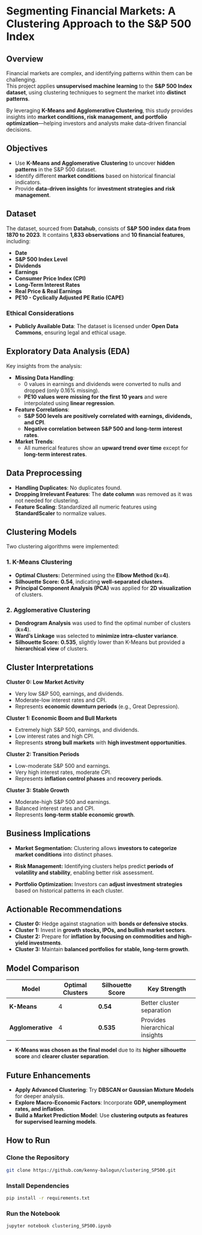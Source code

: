 # Segmenting Financial Markets: A Clustering Approach to the S&P 500 Index  

## Overview  

Financial markets are complex, and identifying patterns within them can be challenging.  
This project applies **unsupervised machine learning** to the **S&P 500 Index dataset**, using clustering techniques to segment the market into **distinct patterns**.  

By leveraging **K-Means and Agglomerative Clustering**, this study provides insights into **market conditions, risk management, and portfolio optimization**—helping investors and analysts make data-driven financial decisions.  

## Objectives  

- Use **K-Means and Agglomerative Clustering** to uncover **hidden patterns** in the S&P 500 dataset.  
- Identify different **market conditions** based on historical financial indicators.  
- Provide **data-driven insights** for **investment strategies and risk management**.  

## Dataset  

The dataset, sourced from **Datahub**, consists of **S&P 500 index data from 1870 to 2023**. It contains **1,833 observations** and **10 financial features**, including:  

-  **Date**
-  **S&P 500 Index Level**  
- **Dividends**  
- **Earnings**  
- **Consumer Price Index (CPI)**  
- **Long-Term Interest Rates**  
- **Real Price & Real Earnings**  
- **PE10 - Cyclically Adjusted PE Ratio (CAPE)**  

### Ethical Considerations  

- **Publicly Available Data**: The dataset is licensed under **Open Data Commons**, ensuring legal and ethical usage.  

## Exploratory Data Analysis (EDA)  

Key insights from the analysis:  

- **Missing Data Handling**:  
  - 0 values in earnings and dividends were converted to nulls and dropped (only 0.16% missing).  
  - **PE10 values were missing for the first 10 years** and were interpolated using **linear regression**.  
- **Feature Correlations**:  
  - **S&P 500 levels are positively correlated with earnings, dividends, and CPI**.  
  - **Negative correlation between S&P 500 and long-term interest rates**.  
- **Market Trends**:  
  - All numerical features show an **upward trend over time** except for **long-term interest rates**.  

## Data Preprocessing  

- **Handling Duplicates**: No duplicates found.  
- **Dropping Irrelevant Features**: The **date column** was removed as it was not needed for clustering.  
- **Feature Scaling**: Standardized all numeric features using **StandardScaler** to normalize values.  

## Clustering Models  

Two clustering algorithms were implemented:  

### **1. K-Means Clustering**  

- **Optimal Clusters:** Determined using the **Elbow Method (k=4)**.  
- **Silhouette Score:** **0.54**, indicating **well-separated clusters**.  
- **Principal Component Analysis (PCA)** was applied for **2D visualization** of clusters.  

### **2. Agglomerative Clustering**  

- **Dendrogram Analysis** was used to find the optimal number of clusters (**k=4**).  
- **Ward’s Linkage** was selected to **minimize intra-cluster variance**.  
- **Silhouette Score:** **0.535**, slightly lower than K-Means but provided a **hierarchical view** of clusters.  

## Cluster Interpretations  

**Cluster 0: Low Market Activity**  
- Very low S&P 500, earnings, and dividends.  
- Moderate-low interest rates and CPI.  
- Represents **economic downturn periods** (e.g., Great Depression).  

**Cluster 1: Economic Boom and Bull Markets**  
- Extremely high S&P 500, earnings, and dividends.  
- Low interest rates and high CPI.  
- Represents **strong bull markets** with **high investment opportunities**.  

**Cluster 2: Transition Periods**  
- Low-moderate S&P 500 and earnings.  
- Very high interest rates, moderate CPI.  
- Represents **inflation control phases** and **recovery periods**.  

**Cluster 3: Stable Growth**  
- Moderate-high S&P 500 and earnings.  
- Balanced interest rates and CPI.  
- Represents **long-term stable economic growth**.  

## Business Implications  

- **Market Segmentation:** Clustering allows **investors to categorize market conditions** into distinct phases.  

- **Risk Management:** Identifying clusters helps predict **periods of volatility and stability**, enabling better risk assessment.  

- **Portfolio Optimization:** Investors can **adjust investment strategies** based on historical patterns in each cluster.  

## Actionable Recommendations  

- **Cluster 0:** Hedge against stagnation with **bonds or defensive stocks**.  
- **Cluster 1:** Invest in **growth stocks, IPOs, and bullish market sectors**.  
- **Cluster 2:** Prepare for **inflation by focusing on commodities and high-yield investments**.  
- **Cluster 3:** Maintain **balanced portfolios for stable, long-term growth**.  

## Model Comparison  

| Model | Optimal Clusters | Silhouette Score | Key Strength |
|--------|----------------|----------------|--------------|
| **K-Means** | 4 | **0.54** | Better cluster separation |
| **Agglomerative** | 4 | **0.535** | Provides hierarchical insights |

- **K-Means was chosen as the final model** due to its **higher silhouette score** and **clearer cluster separation**.  

## Future Enhancements  

-  **Apply Advanced Clustering**: Try **DBSCAN or Gaussian Mixture Models** for deeper analysis.  
-  **Explore Macro-Economic Factors**: Incorporate **GDP, unemployment rates, and inflation**.  
-  **Build a Market Prediction Model**: Use **clustering outputs as features for supervised learning models**.  

## How to Run  

### Clone the Repository  

```sh
git clone https://github.com/kenny-balogun/clustering_SP500.git
```

### Install Dependencies

```sh
pip install -r requirements.txt
```
### Run the Notebook

```sh
jupyter notebook clustering_SP500.ipynb
```
